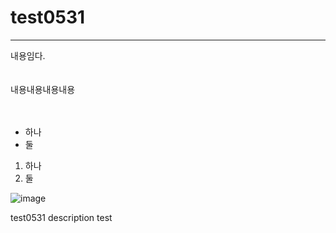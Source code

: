 # test0531
---
내용임다.<br/><br/><br/>
내용내용내용내용
<br/><br/><br/>


* 하나
* 둘
1. 하나
2. 둘

![image](https://github.com/sshwas/test0531/assets/24989554/c89846b8-cb39-4a1e-a167-2b37ff2addb7)





test0531 description test
